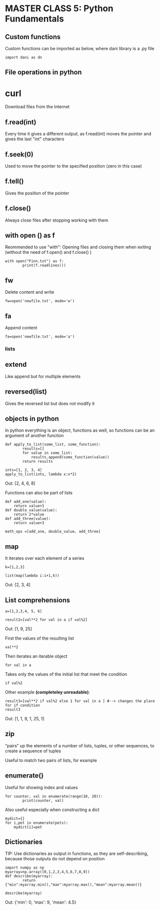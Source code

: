 # MASTER CLASS 5: Python Fundamentals

## Custom functions 

Custom functions can be imported as below, where dani library is a .py file

	import dani as dn 

## File operations in python

# curl

Download files from the Internet

## f.read(int)

Every time it gives a different output, as f.read(int) moves the pointer and gives the last "int" characters

## f.seek(0)

Used to move the pointer to the specified position (zero in this case)

## f.tell()

Gives the position of the pointer

## f.close()

Always close files after stopping working with them

## with open () as f

Reommended to use "with": Opening files and closing them when exiting (without the need of f.open() and f.close() )

	with open("Finn.txt") as f:
    		print(f.readlines())

## fw

Delete content and write

	fw=open('newfile.txt', mode='w')

## fa

Append content

	fa=open('newfile.txt', mode='a')


### lists

## extend

Like append but for multiple elements


## reversed(list)

Gives the reversed list but does not modify it

## objects in python

In python everything is an object, functions as well, so functions can be an argument of another function

	def apply_to_list(some_list, some_function):
    		results=[]
    		for value in some_list:
        		results.append(some_function(value))
    		return results

	ints=[1, 2, 3, 4]
	apply_to_list(ints, lambda x:x*2)

Out:
	[2, 4, 6, 8]

Functions can also be part of lists

	def add_one(value):
	    return value+1
	def double_value(value):
	    return 2*value
	def add_three(value):
	    return value+3

	math_ops =[add_one, double_value, add_three]

## map

It iterates over each element of a series

	k=[1,2,3]

	list(map(lambda i:i+1,k))
	
Out:
	[2, 3, 4]


## List comprehensions

	a=[1,2,3,4, 5, 6]

	result2=[val**2 for val in a if val%2]

Out:
	[1, 9, 25]

First the values of the resulting list

	val**2

Then iterates an iterable object

	for val in a

Takes only the values of the initial list that meet the condition

	if val%2	

Other example **(completeley unreadable)**:

	result3=[val**2 if val%2 else 1 for val in a ] #--> changes the place for if condition
	result3

Out:
	[1, 1, 9, 1, 25, 1] 

## zip

“pairs” up the elements of a number of lists, tuples, or other sequences, to create a sequence of tuples

Useful to match two pairs of lists, for example

## enumerate()

Useful for showing index and values

	for counter, val in enumerate(range(10, 20)):
        	print(counter, val)

Also useful especially when constructing a dict

	mydict={}
	for i,pet in enumerate(pets):
		mydict[i]=pet

## Dictionaries

TIP: Use dictionaries as output in functions, as they are self-describing, because those outputs do not depend on position

	import numpy as np
	myarray=np.array([0,1,2,3,4,5,6,7,8,9])
	def describe(myarray):
    		return {"min":myarray.min(),"max":myarray.max(),"mean":myarray.mean()}

	describe(myarray)

Out:
	{'min': 0, 'max': 9, 'mean': 4.5}
